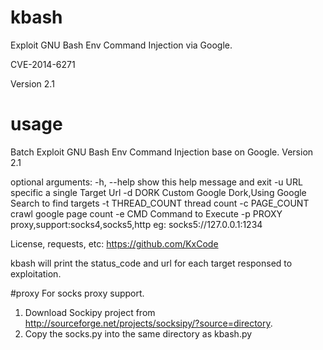 kbash
=====

Exploit GNU Bash Env Command Injection via Google.

CVE-2014-6271

Version 2.1

# usage

Batch Exploit GNU Bash Env Command Injection base on Google. Version 2.1 

optional arguments:
  -h, --help       show this help message and exit
  -u URL           specific a single Target Url
  -d DORK          Custom Google Dork,Using Google Search to find targets
  -t THREAD_COUNT  thread count
  -c PAGE_COUNT    crawl google page count
  -e CMD           Command to Execute
  -p PROXY         proxy,support:socks4,socks5,http eg:
                   socks5://127.0.0.1:1234

License, requests, etc: https://github.com/KxCode

kbash will print the status_code and url for each target responsed to exploitation.

#proxy
For socks proxy support. 
  1. Download Sockipy project from http://sourceforge.net/projects/socksipy/?source=directory.
  2. Copy the socks.py into the same directory as kbash.py


